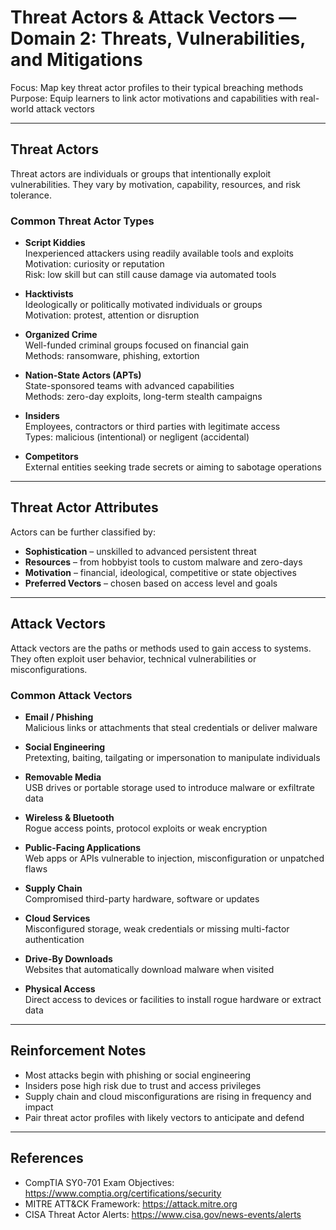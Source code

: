 # Threat Actors & Attack Vectors — Domain 2: Threats, Vulnerabilities, and Mitigations

Focus: Map key threat actor profiles to their typical breaching methods  
Purpose: Equip learners to link actor motivations and capabilities with real-world attack vectors

---

## Threat Actors

Threat actors are individuals or groups that intentionally exploit vulnerabilities. They vary by motivation, capability, resources, and risk tolerance.

### Common Threat Actor Types

- **Script Kiddies**  
  Inexperienced attackers using readily available tools and exploits  
  Motivation: curiosity or reputation  
  Risk: low skill but can still cause damage via automated tools

- **Hacktivists**  
  Ideologically or politically motivated individuals or groups  
  Motivation: protest, attention or disruption

- **Organized Crime**  
  Well-funded criminal groups focused on financial gain  
  Methods: ransomware, phishing, extortion

- **Nation-State Actors (APTs)**  
  State-sponsored teams with advanced capabilities  
  Methods: zero-day exploits, long-term stealth campaigns

- **Insiders**  
  Employees, contractors or third parties with legitimate access  
  Types: malicious (intentional) or negligent (accidental)

- **Competitors**  
  External entities seeking trade secrets or aiming to sabotage operations

---

## Threat Actor Attributes

Actors can be further classified by:

- **Sophistication** – unskilled to advanced persistent threat  
- **Resources** – from hobbyist tools to custom malware and zero-days  
- **Motivation** – financial, ideological, competitive or state objectives  
- **Preferred Vectors** – chosen based on access level and goals

---

## Attack Vectors

Attack vectors are the paths or methods used to gain access to systems. They often exploit user behavior, technical vulnerabilities or misconfigurations.

### Common Attack Vectors

- **Email / Phishing**  
  Malicious links or attachments that steal credentials or deliver malware

- **Social Engineering**  
  Pretexting, baiting, tailgating or impersonation to manipulate individuals

- **Removable Media**  
  USB drives or portable storage used to introduce malware or exfiltrate data

- **Wireless & Bluetooth**  
  Rogue access points, protocol exploits or weak encryption

- **Public-Facing Applications**  
  Web apps or APIs vulnerable to injection, misconfiguration or unpatched flaws

- **Supply Chain**  
  Compromised third-party hardware, software or updates

- **Cloud Services**  
  Misconfigured storage, weak credentials or missing multi-factor authentication

- **Drive-By Downloads**  
  Websites that automatically download malware when visited

- **Physical Access**  
  Direct access to devices or facilities to install rogue hardware or extract data

---

## Reinforcement Notes

- Most attacks begin with phishing or social engineering  
- Insiders pose high risk due to trust and access privileges  
- Supply chain and cloud misconfigurations are rising in frequency and impact  
- Pair threat actor profiles with likely vectors to anticipate and defend

---

## References

- CompTIA SY0-701 Exam Objectives: https://www.comptia.org/certifications/security  
- MITRE ATT&CK Framework: https://attack.mitre.org  
- CISA Threat Actor Alerts: https://www.cisa.gov/news-events/alerts 
